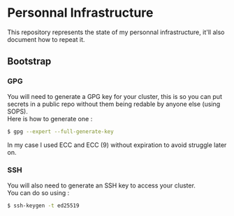 # Personnal Infrastructure

This repository represents the state of my personnal infrastructure, it'll also document how to repeat it.

## Bootstrap

### GPG

You will need to generate a GPG key for your cluster, this is so you can put secrets in a public repo without them being redable by anyone else (using SOPS).  
Here is how to generate one :

```bash
$ gpg --expert --full-generate-key
```

In my case I used ECC and ECC (9) without expiration to avoid struggle later on.

### SSH

You will also need to generate an SSH key to access your cluster.  
You can do so using :

```bash
$ ssh-keygen -t ed25519
```
